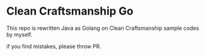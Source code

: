 # Clean Craftsmanship Go
This repo is rewritten Java as Golang on Clean Craftsmanship sample codes by myself.

if you find mistakes, please throw PR.

